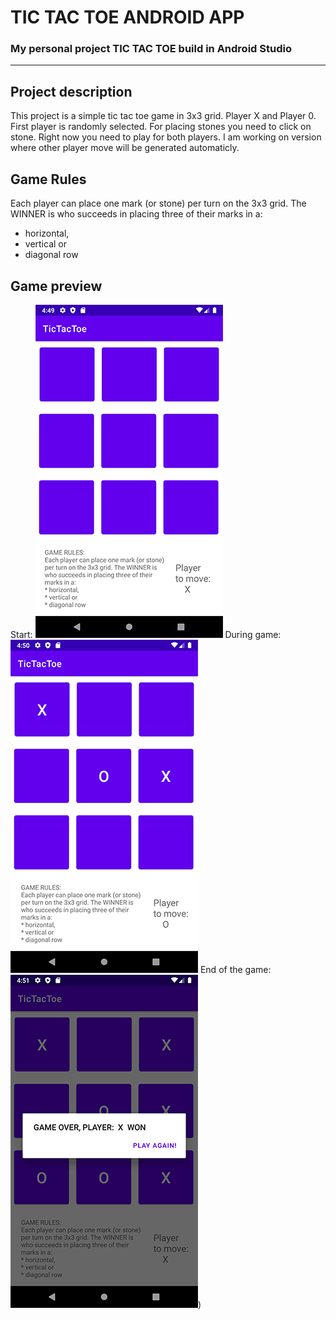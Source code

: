 # **TIC TAC TOE ANDROID APP**
### My personal project TIC TAC TOE build in Android Studio
---
## **Project description**
This project is a simple tic tac toe game in 3x3 grid. Player X and Player 0.
First player is randomly selected.
For placing stones you need to click on stone.
Right now you need to play for both players. I am working on version where other player move will be generated automaticly.
## **Game Rules**
Each player can place one mark (or stone)
per turn on the 3x3 grid. The WINNER is
who succeeds in placing three of their
marks in a:
* horizontal,
* vertical or
* diagonal row

## **Game preview**
Start:
![start](./Screenshot_20230329_165004.png)
During game:
![start](./Screenshot_20230329_165045.png)
End of the game:
![start](./Screenshot_20230329_165109.png))
